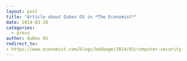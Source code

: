 ```yaml
---
layout: post
title: "Article about Qubes OS in *The Economist*"
date: 2014-03-28
categories:
  - press
author: Qubes OS
redirect_to:
- https://www.economist.com/blogs/babbage/2014/03/computer-security
---
```

